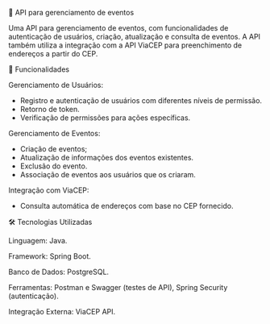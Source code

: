 📅 API para gerenciamento de eventos

Uma API para gerenciamento de eventos, com funcionalidades de autenticação de usuários, criação, atualização e consulta de eventos. A API também utiliza a integração com a API ViaCEP para preenchimento de endereços a partir do CEP.

🚀 Funcionalidades

Gerenciamento de Usuários:
- Registro e autenticação de usuários com diferentes níveis de permissão.
- Retorno de token.
- Verificação de permissões para ações específicas.
  
Gerenciamento de Eventos:
- Criação de eventos; 
- Atualização de informações dos eventos existentes.
- Exclusão do evento.
- Associação de eventos aos usuários que os criaram.
  
Integração com ViaCEP:
- Consulta automática de endereços com base no CEP fornecido.

🛠️ Tecnologias Utilizadas

Linguagem: 
Java.

Framework: 
Spring Boot.

Banco de Dados: 
PostgreSQL.

Ferramentas: 
Postman e Swagger (testes de API), Spring Security (autenticação).

Integração Externa: 
ViaCEP API.

